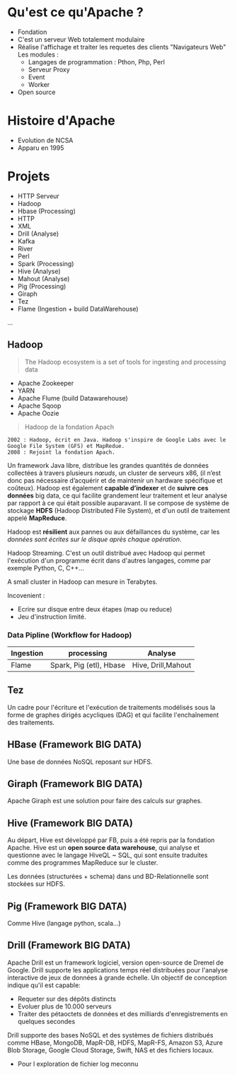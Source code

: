 # Qu'est ce qu'Apache ?

- Fondation
- C'est un serveur Web totalement modulaire
- Réalise l'affichage et traiter les requetes des clients "Navigateurs Web" 
Les modules : 
    - Langages de programmation : Pthon, Php, Perl
    - Serveur Proxy 
    - Event
    - Worker
- Open source 

# Histoire d'Apache 

- Evolution de NCSA
- Apparu en 1995

# Projets

- HTTP Serveur
- Hadoop
- Hbase (Processing)
- HTTP
- XML
- Drill (Analyse)
- Kafka
- River
- Perl
- Spark (Processing)
- Hive (Analyse)
- Mahout (Analyse)
- Pig (Processing)
- Giraph
- Tez
- Flame (Ingestion + build DataWarehouse)

...

## Hadoop

> The Hadoop ecosystem is a set of tools for ingesting and processing data
- Apache Zookeeper
- YARN
- Apache Flume (build Datawarehouse)
- Apache Sqoop
- Apache Oozie

> Hadoop de la fondation Apach

    2002 : Hadoop, écrit en Java. Hadoop s'inspire de Google Labs avec le Google File System (GFS) et MapRedue.
    2008 : Rejoint la fondation Apach.

Un framework Java libre, distribue les grandes quantités de données collectées à travers plusieurs *nœuds*, un cluster de serveurs x86, (il n’est donc pas nécessaire d’acquérir et de maintenir un hardware spécifique et coûteux). Hadoop est également **capable d’indexer** et de **suivre** **ces** **données** big data, ce qui facilite grandement leur traitement et leur analyse par rapport à ce qui était possible auparavant.
Il se compose de système de stockage **HDFS** (Hadoop Distributed File System), et d'un outil de traitement appelé **MapReduce**.

Hadoop est **résilient** aux pannes ou aux défaillances du système, car les _données sont écrites sur le disque après chaque opération_.

Hadoop Streaming. C'est un outil distribué avec Hadoop qui permet l'exécution d'un programme écrit dans d'autres langages, comme par exemple Python, C, C++...

A small cluster in Hadoop can mesure in Terabytes.

Incovenient :
- Ecrire sur disque entre deux étapes (map ou reduce)
- Jeu d'instruction limité.


### Data Pipline (Workflow for Hadoop)

Ingestion | processing | Analyse
----------|------------|----------|
Flame     | Spark, Pig (etl), Hbase | Hive, Drill,Mahout

## Tez

Un cadre pour l'écriture et l'exécution de traitements modélisés sous la forme de graphes dirigés acycliques (DAG) et qui facilite l'enchaînement des traitements.

## HBase (Framework BIG DATA)

Une base de données NoSQL reposant sur HDFS.

## Giraph (Framework BIG DATA)

Apache Giraph est une solution pour faire des calculs sur graphes.

## Hive (Framework BIG DATA)

Au départ, Hive est développé par FB, puis a été repris par la fondation Apache. Hive est un **open source data warehouse**, qui analyse et questionne avec le langage HiveQL ~ SQL, qui sont ensuite traduites comme des programmes MapReduce sur le cluster. 

Les données (structurées + schema) dans und BD-Relationnelle sont stockées sur HDFS.

## Pig (Framework BIG DATA)

Comme Hive (langage python, scala...)

## Drill (Framework BIG DATA)

Apache Drill est un framework logiciel, version open-source de Dremel de Google. Drill supporte les applications temps réel distribuées pour l'analyse interactive de jeux de données à grande échelle. Un objectif de conception indique qu'il est capable:
- Requeter sur des dépôts distincts
- Evoluer plus de 10.000 serveurs 
- Traiter des pétaoctets de données et des milliards d'enregistrements en quelques secondes
 
Drill supporte des bases NoSQL et des systèmes de fichiers distribués comme HBase, MongoDB, MapR-DB, HDFS, MapR-FS, Amazon S3, Azure Blob Storage, Google Cloud Storage, Swift, NAS et des fichiers locaux. 

- Pour l exploration de fichier log meconnu


